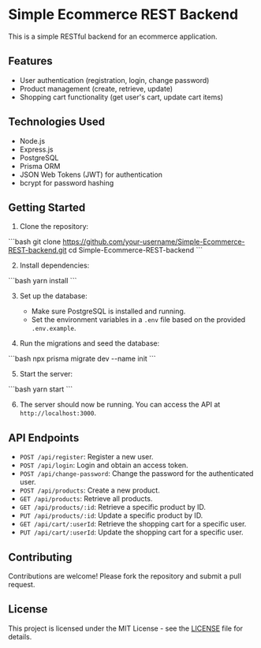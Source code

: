 # Simple Ecommerce REST Backend

This is a simple RESTful backend for an ecommerce application.

## Features

- User authentication (registration, login, change password)
- Product management (create, retrieve, update)
- Shopping cart functionality (get user's cart, update cart items)

## Technologies Used

- Node.js
- Express.js
- PostgreSQL
- Prisma ORM
- JSON Web Tokens (JWT) for authentication
- bcrypt for password hashing

## Getting Started

1. Clone the repository:

\`\`\`bash
git clone https://github.com/your-username/Simple-Ecommerce-REST-backend.git
cd Simple-Ecommerce-REST-backend
\`\`\`

2. Install dependencies:

\`\`\`bash
yarn install
\`\`\`

3. Set up the database:
   
   - Make sure PostgreSQL is installed and running.
   - Set the environment variables in a `.env` file based on the provided `.env.example`.

4. Run the migrations and seed the database:

\`\`\`bash
npx prisma migrate dev --name init
\`\`\`

5. Start the server:

\`\`\`bash
yarn start
\`\`\`

6. The server should now be running. You can access the API at `http://localhost:3000`.

## API Endpoints

- `POST /api/register`: Register a new user.
- `POST /api/login`: Login and obtain an access token.
- `POST /api/change-password`: Change the password for the authenticated user.
- `POST /api/products`: Create a new product.
- `GET /api/products`: Retrieve all products.
- `GET /api/products/:id`: Retrieve a specific product by ID.
- `PUT /api/products/:id`: Update a specific product by ID.
- `GET /api/cart/:userId`: Retrieve the shopping cart for a specific user.
- `PUT /api/cart/:userId`: Update the shopping cart for a specific user.

## Contributing

Contributions are welcome! Please fork the repository and submit a pull request.

## License

This project is licensed under the MIT License - see the [LICENSE](LICENSE) file for details.
